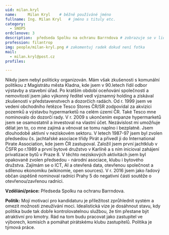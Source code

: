 ```yaml
---
uid: milan.kryl
name:     Milan Kryl  	# běžně používáné jméno
fullname: Ing. Milan Kryl 	# jméno s tituly etc.
category:
  - SNOP5
ordclenove: 3
description:  předseda Spolku na ochranu Barrndova # zobrazuje se v lide
profession: filantrop
img: people/milan-kryl.png # zakomentuj radek dokud není fotka
mail:
  - milan.kryl@post.cz
profiles:

---
```


Nikdy jsem nebyl politicky organizován. Mám však zkušenosti s komunální politikou z Magistrátu města Kladna, kde jsem v 90.letech řídil odbor výstavby a stavební úřad. Po kratším období oceňování společností a nemovitostí jsem jako výkonný ředitel vedl významný holding a získával zkušenosti v představenstvech a dozorčích radách. Od r. 1999 jsem ve vedení obchodního řetězce Tesco Stores ČR/SR zodpovídal za akvizici pozemků a výstavbu hypermarketů na celém území ČR. Také Tesco mne nominovalo do dozorčí rady. V r. 2009 s ukončením expanze hypermarketů jsem se osamostatnil a investoval na vlastní účet. Nezávislost mi umožňuje dělat jen to, co mne zajímá a věnovat se tomu naplno i bezplatně.
Jsem dlouhodobě aktivní v neziskovém sektoru. V letech 1987-97 jsem byl zvolen předsedou čs. jachtařské asociace třídy Pirát a přivedl ji do International Pirate Association, kde jsem ČR zastupoval. Založil jsem první jachtklub v ČSFR po r.1989 a první bytové družstvo v Karlíně a s ním inicioval zahájení privatizace bytů v Praze 8. V těchto neziskových aktivitách jsem byl opakovaně zvolen předsedou - národní asociace, klubu i bytového družstva.
Zajímám se o ICT, AI a otevřená data, otevřenou společnost a sdílenou ekonomiku (wikinomie, open sources). V r. 2016 jsem jako řadový občan úspěšně nominoval radnici Prahy 5 do negativní části soutěže o otevřenou/zavřenou radnici.

**Vzdělání/práce:** Předseda Spolku na ochranu Barrndova.

**Politik:** Mojí motivací pro kandidaturu je příležitost zprůhlednit systém a omezit možnosti zneužívání moci. Idealistická vize je dosáhnout stavu, kdy politika bude tak dobře kontrolovatelnou službou, že tím přestane být atraktivní pro kmotry. Rád na tom budu pracovat jako zastupitel ve výborech, komisích a pomáhat pirátskému klubu zastupitelů. Politika je týmová práce. 
